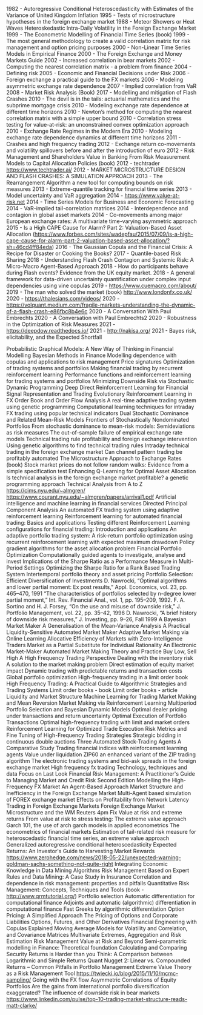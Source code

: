 1982 - Autoregressive Conditional Heteroscedasticity with Estimates of the Variance of United Kingdom Inflation
1995 - Tests of microstructure hypotheses in the foreign exchange market
1988 - Meteor Showers or Heat Waves Heteroskedastic Intra-Daily Volatility in the Foreign Exchange Market
1999 - The Econometric Modelling of Financial Time Series (book)
1999 - The most general methodology to create a valid correlation matrix for risk management and option pricing purposes
2000 - Non-Linear Time Series Models in Empirical Finance
2000 - The Foreign Exchange and Money Markets Guide
2002 - Increased correlation in bear markets
2002 - Computing the nearest correlation matrix - a problem from finance
2004 - Defining risk
2005 - Economic and Financial Decisions under Risk
2006 - Foreign exchange a practical guide to the FX markets
2006 - Modeling asymmetric exchange rate dependence
2007 - Implied correlation from VaR
2008 - Market Risk Analysis (Book)
2017 - Modelling and mitigation of Flash Crashes
2010 - The devil is in the tails: actuarial mathematics and the subprime mortgage crisis
2010 - Modeling exchange rate dependence at different time horizons
2010 - Newton’s method for computing the nearest correlation matrix with a simple upper bound
2010 - Correlation stress testing for value-at-risk: an unconstrained convex optimization approach
2010 - Exchange Rate Regimes in the Modern Era
2010 - Modeling exchange rate dependence dynamics at different time horizons
2011 - Crashes and high frequency trading
2012 - Exchange return co-movements and volatility spillovers before and after the introduction of euro
2012 - Risk Management and Shareholders Value in Banking From Risk Measurement Models to Capital Allocation Policies (book)
2012 - techtrader https://www.techtrader.ai/
2012 - MARKET MICROSTRUCTURE DESIGN AND FLASH CRASHES: A SIMULATION APPROACH
2013 - The Rearrangement Algorithm a new tool for computing bounds on risk measures
2013 - Extreme-quantile tracking for financial time series
2013 - Model uncertainty and VaR aggregation
2014 - https://www.value-at-risk.net
2014 - Time Series Models for Business and Economic Forecasting
2014 - VaR-implied tail-correlation matrices
2014 - Interdependence and contagion in global asset markets
2014 - Co-movements among major European exchange rates: A multivariate time-varying asymmetric approach
2015 - Is a High CAPE Cause for Alarm? Part 2: Valuation-Based Asset Allocation (https://www.forbes.com/sites/wadepfau/2015/07/09/is-a-high-cape-cause-for-alarm-part-2-valuation-based-asset-allocation/?sh=46cd4ff84eda)
2016 - The Gaussian Copula and the Financial Crisis: A Recipe for Disaster or Cooking the Books?
2017 - Quantile-based Risk Sharing
2018 - Understanding Flash Crash Contagion and Systemic Risk: A Micro-Macro Agent-Based Approach
2018 - How do participants behave during Flash events? Evidence from the UK equity market.
2018 - A general framework for data-driven uncertainty quantification under complex input dependencies using vine copulas
2019 - https://www.cuemacro.com/about/
2019 - The man who solved the market (book)
http://www.londonfx.co.uk/
2020 - https://thalesians.com/videos/
2020 - https://volquant.medium.com/fragile-markets-understanding-the-dynamic-of-a-flash-crash-e86fbc8b4e6c
2020 - A Conversation With Paul Embrechts
2020 - A Conversation with Paul Embrechts2
2020 - Robustness in the Optimization of Risk Measures
2021 - https://deepdow.readthedocs.io/
2021 - http://nakisa.org/
2021 - Bayes risk, elicitability, and the Expected Shortfall

Probabilistic Graphical Models: A New Way of Thinking in Financial Modelling 
Bayesian Methods in Finance
Modelling dependence with copulas and applications to risk management
Price signatures
Optimization of trading systems and portfolios
Making financial trading by recurrent reinforcement learning
Performance functions and reinforcement learning for trading systems and portfolios
Minimizing Downside Risk via Stochastic Dynamic Programming
Deep Direct Reinforcement Learning for Financial Signal Representation and Trading
Evolutionary Reinforcement Learning in FX Order Book and Order Flow Analysis
A real-time adaptive trading system using genetic programming
Computational learning techniques for intraday FX trading using popular technical indicators
Dual Stochastic Dominance and Related Mean-Risk Models
Frontiers of Stochastically Nondominated Portfolios
From stochastic dominance to mean-risk models: Semideviations as risk measures
The out-of-sample failure of empirical exchange rate models
Technical trading rule profitability and foreign exchange intervention
Using genetic algorithms to find technical trading rules
Intraday technical trading in the foreign exchange market
Can channel pattern trading be profitably automated
The Microstructure Approach to Exchange Rates (book)
Stock market prices do not follow random walks: Evidence from a simple specification test
Enhancing Q-Learning for Optimal Asset Allocation
Is technical analysis in the foreign exchange market profitable? a genetic programming approach
Technical Analysis from A to Z
https://cims.nyu.edu/~almgren/
https://www.courant.nyu.edu/~almgren/papers/arrival1.pdf
Artificial intelligence and machine learning in financial services
Directed Principal Component Analysis
An automated FX trading system using adaptive reinforcement learning
Reinforcement learning for automated financial trading: Basics and applications
Testing different Reinforcement Learning configurations for financial trading: Introduction and applications
An adaptive portfolio trading system: A risk-return portfolio optimization using recurrent reinforcement learning with expected maximum drawdown
Policy gradient algorithms for the asset allocation problem
Financial Portfolio Optimization Computationally guided agents to investigate, analyse and invest
Implications of the Sharpe Ratio as a Performance Measure in Multi-Period Settings
Optimizing the Sharpe Ratio for a Rank Based Trading System
Intertemporal portfolio theory and asset pricing
Portfolio Selection: Efficient Diversification of Investments
D. Nawrocki, “Optimal algorithms and lower partial moment: Ex post results,” Appl. Economics, vol. 23, pp. 465–470, 1991
“The characteristics of portfolios selected by n-degree lower partial moment,” Int. Rev. Financial Anal., vol. 1, pp. 195–209, 1992.
F. A. Sortino and H. J. Forsey, “On the use and misuse of downside risk,” J. Portfolio Management, vol. 22, pp. 35–42, 1996
D. Nawrocki, “A brief history of downside risk measures,” J. Investing, pp. 9–26, Fall 1999
A Bayesian Market Maker
A Generalisation of the Mean‐Variance Analysis
A Practical Liquidity-Sensitive Automated Market Maker
Adaptive Market Making via Online Learning
Allocative Efficiency of Markets with Zero-Intelligence Traders Market as a Partial Substitute for Individual Rationality
An Electronic Market-Maker
Automated Market Making Theory and Practice
Buy Low, Sell High A High Frequency Trading Perspective
Dealing with the inventory risk A solution to the market making problem
Direct estimation of equity market impact
Dynamic trading with predictable returns and transaction costs
Global portfolio optimization
High-frequency trading in a limit order book
High Frequency Trading: A Practical Guide to Algorithmic Strategies and Trading Systems
Limit order books - book
Limit order books - article
Liquidity and Market Structure
Machine Learning for Trading
Market Making and Mean Reversion
Market Making via Reinforcement Learning
Multiperiod Portfolio Selection and Bayesian Dynamic Models
Optimal dealer pricing under transactions and return uncertainty
Optimal Execution of Portfolio Transactions
Optimal high-frequency trading with limit and market orders
Reinforcement Learning for Optimized Trade Execution
Risk Metrics and Fine Tuning of High-Frequency Trading Strategies
Strategic bidding in continuous double auctions
Three Automated Stock-Trading Agents A Comparative Study
Trading financial indices with reinforcement learning agents
Value under liquidation
ZIP60 an enhanced variant of the ZIP trading algorithm
The electronic trading systems and bid-ask spreads in the foreign exchange market
High frequency fx trading Technology, techniques and data
Focus on Last Look
Financial Risk Management: A Practitioner's Guide to Managing Market and Credit Risk Second Edition
Modelling the High-Frequency FX Market An Agent-Based Approach
Market Structure and Inefficiency in the Foreign Exchange Market
Multi-Agent based simulation of FOREX exchange market
Effects on Profitability from Network Latency
Trading in Foreign Exchange Markets
Foreign Exchange Market Microstructure and the WM Reuters 4pm Fix
Value at risk and extreme returns
From value at risk to stress testing: The extreme value approach
Garch 101, the use of arch garch models in applied econometrics
The econometrics of financial markets
Estimation of tail-related risk measure for heteroscedastic financial time series, an extreme value approach
Generalized autoregressive conditional heteroscedasticity
Expected Returns: An Investor's Guide to Harvesting Market Rewards
https://www.zerohedge.com/news/2018-05-22/unexpected-warning-goldman-sachs-something-not-quite-right
Integrating Economic Knowledge in Data Mining Algorithms
Risk Management Based on Expert Rules and Data Mining: A Case Study in Insurance
Correlation and dependence in risk management: properties and pitfalls
Quantitative Risk Management: Concepts, Techniques and Tools (book - http://www.qrmtutorial.org/)
Portfolio selection
Automatic differentiation for computational finance
Adjoints and automatic (algorithmic) differentiation in computational finance
Fast Greeks by algorithmic differentiation
Option Pricing: A Simplified Approach
The Pricing of Options and Corporate Liabilities
Options, Futures, and Other Derivatives
Financial Engineering with Copulas Explained
Moving Average Models for Volatility and Correlation, and Covariance Matrices
Multivariate Extremes, Aggregation and Risk Estimation
Risk Management Value at Risk and Beyond
Semi-parametric modelling in Finance: Theoretical foundation
Calculating and Comparing Security Returns is Harder than you Think: A Comparison between Logarithmic and Simple Returns
Quant Nugget 2: Linear vs. Compounded Returns – Common Pitfalls in Portfolio Management
Extreme Value Theory as a Risk Management Tool
https://twiecki.io/blog/2015/11/10/mcmc-sampling/
Going with the FX flow
Asymmetric Correlations of Equity Portfolios
Are the gains from international portfolio diversification exaggerated? The influence of downside risk in bear markets
https://www.linkedin.com/pulse/top-10-trading-market-structure-reads-matt-clarke/